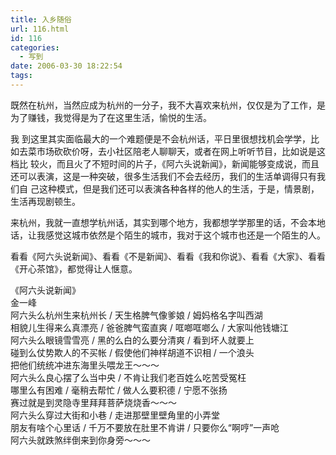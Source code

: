 ```yaml
---
title: 入乡随俗
url: 116.html
id: 116
categories:
  - 写到
date: 2006-03-30 18:22:54
tags:
---
```


既然在杭州，当然应成为杭州的一分子，我不大喜欢来杭州，仅仅是为了工作，是为了赚钱，我觉得是为了在这里生活，愉悦的生活。  
  
我 到这里其实面临最大的一个难题便是不会杭州话，平日里很想找机会学学，比如去菜市场砍砍价呀，去小社区陪老人聊聊天，或者在网上听听节目，比如说是这档比 较火，而且火了不短时间的片子，《阿六头说新闻》，新闻能够变成说，而且还可以表演，这是一种突破，很多生活我们不会去经历，我们的生活单调得只有我们自 己这种模式，但是我们还可以表演各种各样的他人的生活，于是，情景剧，生活再现剧顿生。  
  
来杭州，我就一直想学杭州话，其实到哪个地方，我都想学学那里的话，不会本地话，让我感觉这城市依然是个陌生的城市，我对于这个城市也还是一个陌生的人。  
  
看看《阿六头说新闻》、看看《不是新闻》、看看《我和你说》、看看《大家》、看看《开心茶馆》，都觉得让人惬意。  
  
  
《阿六头说新闻》  
金一峰  
阿六头么杭州生来杭州长 / 天生格脾气像爹娘 / 姆妈格名字叫西湖  
相貌儿生得来么真漂亮 / 爸爸脾气蛮直爽 / 哐啷哐啷么 / 大家叫他钱塘江  
阿六头么眼镜雪雪亮 / 黑的么白的么要分清爽 / 看到坏人就要上  
碰到么仗势欺人的不买帐 / 假使他们神样胡道不识相 / 一个浪头  
把他们统统冲进东海里头喂龙王～～～  
阿六头么良心摆了么当中央 / 不肯让我们老百姓么吃苦受冤枉  
哪里么有困难 / 毫稍去帮忙 / 做人么要积德 / 宁愿不张扬  
赛过就是到灵隐寺里拜拜菩萨烧烧香～～～  
阿六头么穿过大街和小巷 / 走进那壁里壁角里的小弄堂  
朋友有啥个心里话 / 千万不要放在肚里不肯讲 / 只要你么“啊哼”一声呛  
阿六头就跌煞绊倒来到你身旁～～～